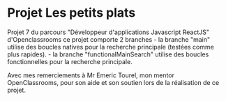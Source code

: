# Projet Les petits plats

Projet 7 du parcours "Développeur d'applications Javascript ReactJS" d'Openclassrooms
 ce projet comporte 2 branches
    - la branche "main" utilise des boucles natives pour la recherche principale (testées comme plus rapides).
    - la branche "functionalMainSearch" utilise des boucles fonctionnelles pour la recherche principale.


Avec mes remerciements à Mr Emeric Tourel, mon mentor OpenClassrooms, pour son aide et son soutien lors de la réalisation de ce projet.